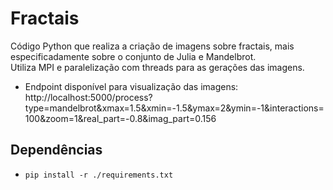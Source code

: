 # Fractais
Código Python que realiza a criação de imagens sobre fractais, mais especificadamente sobre o conjunto
de Julia e Mandelbrot. </br>
Utiliza MPI e paralelização com threads para as gerações das imagens.

- Endpoint disponível para visualização das imagens: </br>
http://localhost:5000/process?type=mandelbrot&xmax=1.5&xmin=-1.5&ymax=2&ymin=-1&interactions=100&zoom=1&real_part=-0.8&imag_part=0.156

## Dependências
- `pip install -r ./requirements.txt`
